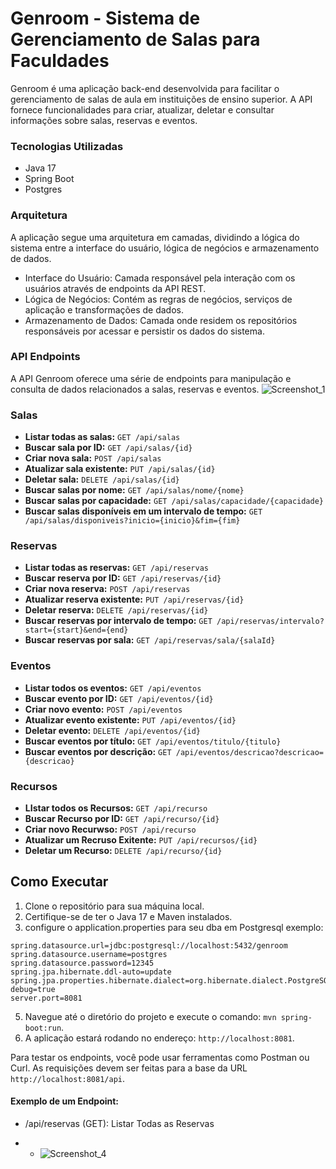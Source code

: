 # Genroom - Sistema de Gerenciamento de Salas para Faculdades
Genroom é uma aplicação back-end desenvolvida para facilitar o gerenciamento de salas de aula em instituições de ensino superior. 
A API fornece funcionalidades para criar, atualizar, deletar e consultar informações sobre salas, reservas e eventos.

### Tecnologias Utilizadas
* Java 17
* Spring Boot
* Postgres

### Arquitetura
A aplicação segue uma arquitetura em camadas, dividindo a lógica do sistema entre a interface do usuário, lógica de negócios e armazenamento de dados.

* Interface do Usuário: Camada responsável pela interação com os usuários através de endpoints da API REST.
* Lógica de Negócios: Contém as regras de negócios, serviços de aplicação e transformações de dados.
* Armazenamento de Dados: Camada onde residem os repositórios responsáveis por acessar e persistir os dados do sistema.

### API Endpoints
A API Genroom oferece uma série de endpoints para manipulação e consulta de dados relacionados a salas, reservas e eventos.
![Screenshot_1](https://github.com/jcr04/Genroom.java/assets/70778525/3b1010c1-e028-47e5-a28b-7be0072d9b90)

### Salas

- **Listar todas as salas:** `GET /api/salas`
- **Buscar sala por ID:** `GET /api/salas/{id}`
- **Criar nova sala:** `POST /api/salas`
- **Atualizar sala existente:** `PUT /api/salas/{id}`
- **Deletar sala:** `DELETE /api/salas/{id}`
- **Buscar salas por nome:** `GET /api/salas/nome/{nome}`
- **Buscar salas por capacidade:** `GET /api/salas/capacidade/{capacidade}`
- **Buscar salas disponíveis em um intervalo de tempo:** `GET /api/salas/disponiveis?inicio={inicio}&fim={fim}`

### Reservas

- **Listar todas as reservas:** `GET /api/reservas`
- **Buscar reserva por ID:** `GET /api/reservas/{id}`
- **Criar nova reserva:** `POST /api/reservas`
- **Atualizar reserva existente:** `PUT /api/reservas/{id}`
- **Deletar reserva:** `DELETE /api/reservas/{id}`
- **Buscar reservas por intervalo de tempo:** `GET /api/reservas/intervalo?start={start}&end={end}`
- **Buscar reservas por sala:** `GET /api/reservas/sala/{salaId}`

### Eventos

- **Listar todos os eventos:** `GET /api/eventos`
- **Buscar evento por ID:** `GET /api/eventos/{id}`
- **Criar novo evento:** `POST /api/eventos`
- **Atualizar evento existente:** `PUT /api/eventos/{id}`
- **Deletar evento:** `DELETE /api/eventos/{id}`
- **Buscar eventos por título:** `GET /api/eventos/titulo/{titulo}`
- **Buscar eventos por descrição:** `GET /api/eventos/descricao?descricao={descricao}`

### Recursos

- **LIstar todos os Recursos:** `GET /api/recurso`
- **Buscar Recurso por ID:** `GET /api/recurso/{id}`
- **Criar novo Recurwso:** `POST /api/recurso`
- **Atualizar um Recruso Exitente:** `PUT /api/recursos/{id}`
- **Deletar um Recurso:** `DELETE /api/recurso/{id}`

## Como Executar

1. Clone o repositório para sua máquina local.
2. Certifique-se de ter o Java 17 e Maven instalados.
3. configure o application.properties para seu dba em Postgresql exemplo:
```batch
spring.datasource.url=jdbc:postgresql://localhost:5432/genroom
spring.datasource.username=postgres
spring.datasource.password=12345
spring.jpa.hibernate.ddl-auto=update
spring.jpa.properties.hibernate.dialect=org.hibernate.dialect.PostgreSQLDialect
debug=true
server.port=8081
```
5. Navegue até o diretório do projeto e execute o comando: `mvn spring-boot:run`.
6. A aplicação estará rodando no endereço: `http://localhost:8081`.

Para testar os endpoints, você pode usar ferramentas como Postman ou Curl. As requisições devem ser feitas para a base da URL `http://localhost:8081/api`.

#### Exemplo de um Endpoint:
- /api/reservas (GET): Listar Todas as Reservas
* - ![Screenshot_4](https://github.com/jcr04/Genroom.java/assets/70778525/4b1ab399-6dea-4d2b-8308-eff1674bfb7e)
